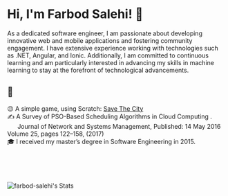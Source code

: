 # Hi, I'm Farbod Salehi! 👋

As a dedicated software engineer, I am passionate about developing innovative web and mobile applications and fostering community engagement. I have extensive experience working with technologies such as .NET, Angular, and Ionic. Additionally, I am committed to continuous learning and am particularly interested in advancing my skills in machine learning to stay at the forefront of technological advancements.

## 🚀 
😉 A simple game, using Scratch: <a target="_blank" href="https://scratch.mit.edu/projects/1080780801"> Save The City </a> <br />
✍ <a target="_blank" style="text-decoration:none" href="https://link.springer.com/article/10.1007/s10922-016-9385-9"> A Survey of PSO-Based Scheduling Algorithms in Cloud Computing </a>. <br /> &nbsp; &nbsp; &nbsp;  Journal of Network and Systems Management, Published: 14 May 2016
Volume 25, pages 122–158, (2017) <br />
🎓 I received my master’s degree in Software Engineering in 2015. <br />
 

<br />

<br /> <br />
![farbod-salehi's Stats](https://github-readme-stats.vercel.app/api?username=farbod-salehi&theme=vue-dark&show_icons=true&hide_border=true&count_private=true)
<!--
## 🚀 About Me

- 🔭  I have got my master's in Software engineering in 2015.
- 📝 I write in-depth, long-form articles on my website [theenthusiast.dev](https://theenthusiast.dev), accumulating over 20k views within just 2 months.
- 🌐 Proud member of the [Hackernoon Blogging Fellowship](https://hackernoon.com/), contributing to the tech community.
- ✍️ Content Writer at [freeCodeCamp](https://www.freecodecamp.org/), gearing up to share valuable insights with the global coding community.

## My Articles
- [JavaScript Engine and Runtime Explained](https://www.freecodecamp.org/news/javascript-engine-and-runtime-explained/)


## Tech Stack
[![My Skills](https://skillicons.dev/icons?i=js,html,css,wasm)](https://skillicons.dev)

## 🌱 Currently Exploring

- 🚀 Learning Full Stack Web Development
  - Exploring the ins and outs of React and Redux for dynamic front-end experiences.
  - Navigating through the world of React Router for seamless page transitions.
  - Styling with Tailwind CSS to create modern and responsive user interfaces.
  - Building server-side applications with Django, a powerful Python web framework.
  - Diving into PostgreSQL for efficient and scalable database management.

 ## 🏆 Achievements

- 🌟 Completed Hacktoberfest 2023 - Contributed to open source projects and celebrated the spirit of collaboration.


## 📬 Get in Touch

- Connect with me on [Twitter](https://twitter.com/introvertedbot)
- Read more of my articles on [theenthusiast.dev](https://theenthusiast.dev)

Thanks for stopping by! Let's connect and explore the fascinating world of technology together. 🚀





Here are some ideas to get you started:

- 🔭 I’m currently working on ...
- 🌱 I’m currently learning ...
- 👯 I’m looking to collaborate on ...
- 🤔 I’m looking for help with ...
- 💬 Ask me about ...
- 📫 How to reach me: ...
- 😄 Pronouns: ...
- ⚡ Fun fact: ...
-->
